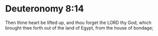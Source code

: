 # Deuteronomy 8:14

Then thine heart be lifted up, and thou forget the LORD thy God, which brought thee forth out of the land of Egypt, from the house of bondage;